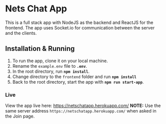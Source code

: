 # Nets Chat App
This is a full stack app with NodeJS as the backend and ReactJS for the frontend. The app uses Socket.io for communication between the server and the clients.
## Installation & Running
1. To run the app, clone it on your local machine.
2. Rename the `example.env` file to **`.env`**.
3. In the root directory, run **`npm install`**.
4. Change directory to the `frontend` folder and run **`npm install`**
5. Back to the root directory, start the app with **`npm run start-app`**.

### Live
View the app live here: https://netschatapp.herokuapp.com/
**NOTE:** Use the same server address `https://netschatapp.herokuapp.com/` when asked in the Join page.
